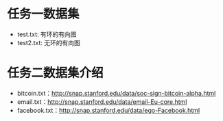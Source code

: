# 任务一数据集
* test.txt: 有环的有向图
* test2.txt: 无环的有向图

# 任务二数据集介绍
* bitcoin.txt：http://snap.stanford.edu/data/soc-sign-bitcoin-alpha.html
* email.txt：http://snap.stanford.edu/data/email-Eu-core.html
* facebook.txt：http://snap.stanford.edu/data/ego-Facebook.html
